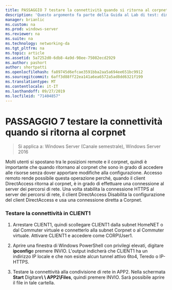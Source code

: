 ```yaml
---
title: PASSAGGIO 7 testare la connettività quando si ritorna al corpnet
description: 'Questo argomento fa parte della Guida al Lab di test: dimostrazione di DirectAccess in un cluster con bilanciamento carico di servizio di Windows per Windows Server 2016'
manager: brianlic
ms.custom: na
ms.prod: windows-server
ms.reviewer: na
ms.suite: na
ms.technology: networking-da
ms.tgt_pltfrm: na
ms.topic: article
ms.assetid: 5a7252d0-6db8-4a9d-98ee-75082ecd2929
ms.author: pashort
author: shortpatti
ms.openlocfilehash: fa89745d6efcae3591bba2aa5a694ee651bc9912
ms.sourcegitcommit: 6aff3d88ff22ea141a6ea6572a5ad8dd6321f199
ms.translationtype: MT
ms.contentlocale: it-IT
ms.lasthandoff: 09/27/2019
ms.locfileid: "71404857"
---
```

# <a name="step-7-test-connectivity-when-returning-to-the-corpnet"></a>PASSAGGIO 7 testare la connettività quando si ritorna al corpnet

>Si applica a: Windows Server (Canale semestrale), Windows Server 2016

Molti utenti si spostano tra le posizioni remote e il corpnet, quindi è importante che quando ritornano al corpnet che sono in grado di accedere alle risorse senza dover apportare modifiche alla configurazione. Accesso remoto rende possibile questa operazione perché, quando il client DirectAccess ritorna al corpnet, è in grado di effettuare una connessione al server dei percorsi di rete. Una volta stabilita la connessione HTTPS al server dei percorsi di rete, il client DirectAccess Disabilita la configurazione del client DirectAccess e usa una connessione diretta a Corpnet.  
  
### <a name="test-connectivity-on-client1"></a>Testare la connettività in CLIENT1  
  
1. Arrestare CLIENT1, quindi scollegare CLIENT1 dalla subnet HomeNET o dal Commuter virtuale e connetterlo alla subnet Corpnet o al Commuter virtuale. Attivare CLIENT1 e accedere come CORP\User1.  
  
2. Aprire una finestra di Windows PowerShell con privilegi elevati, digitare **ipconfig**e premere INVIO. L'output indicherà che CLIENT1 ha un indirizzo IP locale e che non esiste alcun tunnel attivo 6to4, Teredo o IP-HTTPS.  
  
3. Testare la connettività alla condivisione di rete in APP2. Nella schermata **Start** Digitare<strong>\\ \ APP2\Files</strong>, quindi premere INVIO. Sarà possibile aprire il file in tale cartella.  
  



